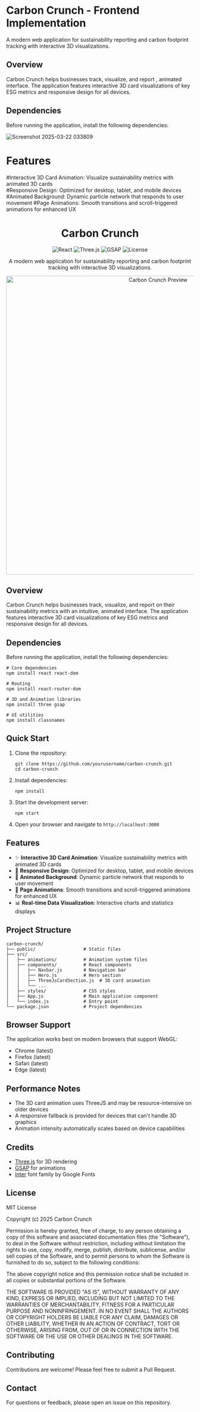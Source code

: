 <h1>Carbon Crunch - Frontend Implementation </h1>
<p>A modern web application for sustainability reporting and carbon footprint tracking with interactive 3D visualizations.</p>

<h2>Overview</h2>
Carbon Crunch helps businesses track, visualize, and report , animated interface. The application features interactive 3D card visualizations of key ESG metrics and responsive design for all devices.

<h2>Dependencies</h2>
Before running the application, install the following dependencies:


![Screenshot 2025-03-22 033809](https://github.com/user-attachments/assets/5ae4ed86-8318-47a8-b41f-48d287510d2a)


<h1>Features</h1>

#Interactive 3D Card Animation: Visualize sustainability metrics with animated 3D cards
<br/>
#Responsive Design: Optimized for desktop, tablet, and mobile devices
#Animated Background: Dynamic particle network that responds to user movement
#Page Animations: Smooth transitions and scroll-triggered animations for enhanced UX


<h1 align="center">Carbon Crunch</h1>

<p align="center">
  <img src="https://img.shields.io/badge/React-18.0.0-blue" alt="React">
  <img src="https://img.shields.io/badge/Three.js-0.160.0-green" alt="Three.js">
  <img src="https://img.shields.io/badge/GSAP-3.12.2-purple" alt="GSAP">
  <img src="https://img.shields.io/badge/License-MIT-yellow" alt="License">
</p>

<p align="center">
  A modern web application for sustainability reporting and carbon footprint tracking with interactive 3D visualizations.
</p>

<p align="center">
  <img src="./public/screenshot.png" alt="Carbon Crunch Preview" width="800">
</p>

<h2>Overview</h2>

<p>
  Carbon Crunch helps businesses track, visualize, and report on their sustainability metrics with an intuitive, animated interface. The application features interactive 3D card visualizations of key ESG metrics and responsive design for all devices.
</p>

<h2>Dependencies</h2>

<p>Before running the application, install the following dependencies:</p>

<pre><code># Core dependencies
npm install react react-dom

# Routing
npm install react-router-dom

# 3D and Animation libraries
npm install three gsap

# UI utilities
npm install classnames
</code></pre>

<h2>Quick Start</h2>

<ol>
  <li>Clone the repository:
<pre><code>git clone https://github.com/yourusername/carbon-crunch.git
cd carbon-crunch</code></pre>
  </li>
  <li>Install dependencies:
<pre><code>npm install</code></pre>
  </li>
  <li>Start the development server:
<pre><code>npm start</code></pre>
  </li>
  <li>Open your browser and navigate to <code>http://localhost:3000</code></li>
</ol>

<h2>Features</h2>

<ul>
  <li>✨ <strong>Interactive 3D Card Animation</strong>: Visualize sustainability metrics with animated 3D cards</li>
  <li>📱 <strong>Responsive Design</strong>: Optimized for desktop, tablet, and mobile devices</li>
  <li>🌊 <strong>Animated Background</strong>: Dynamic particle network that responds to user movement</li>
  <li>🚀 <strong>Page Animations</strong>: Smooth transitions and scroll-triggered animations for enhanced UX</li>
  <li>📊 <strong>Real-time Data Visualization</strong>: Interactive charts and statistics displays</li>
</ul>

<h2>Project Structure</h2>

<pre><code>carbon-crunch/
├── public/                  # Static files
├── src/
│   ├── animations/          # Animation system files
│   ├── components/          # React components
│   │   ├── Navbar.js        # Navigation bar
│   │   ├── Hero.js          # Hero section
│   │   ├── ThreeJsCardSection.js  # 3D card animation 
│   │   └── ...
│   ├── styles/              # CSS styles
│   ├── App.js               # Main application component
│   └── index.js             # Entry point
└── package.json             # Project dependencies
</code></pre>

<h2>Browser Support</h2>

<p>The application works best on modern browsers that support WebGL:</p>
<ul>
  <li>Chrome (latest)</li>
  <li>Firefox (latest)</li>
  <li>Safari (latest)</li>
  <li>Edge (latest)</li>
</ul>

<h2>Performance Notes</h2>

<ul>
  <li>The 3D card animation uses ThreeJS and may be resource-intensive on older devices</li>
  <li>A responsive fallback is provided for devices that can't handle 3D graphics</li>
  <li>Animation intensity automatically scales based on device capabilities</li>
</ul>

<h2>Credits</h2>

<ul>
  <li><a href="https://threejs.org/">Three.js</a> for 3D rendering</li>
  <li><a href="https://greensock.com/gsap/">GSAP</a> for animations</li>
  <li><a href="https://fonts.google.com/specimen/Inter">Inter</a> font family by Google Fonts</li>
</ul>

<h2>License</h2>

<p>MIT License</p>

<p>Copyright (c) 2025 Carbon Crunch</p>

<p>
Permission is hereby granted, free of charge, to any person obtaining a copy
of this software and associated documentation files (the "Software"), to deal
in the Software without restriction, including without limitation the rights
to use, copy, modify, merge, publish, distribute, sublicense, and/or sell
copies of the Software, and to permit persons to whom the Software is
furnished to do so, subject to the following conditions:
</p>

<p>
The above copyright notice and this permission notice shall be included in all
copies or substantial portions of the Software.
</p>

<p>
THE SOFTWARE IS PROVIDED "AS IS", WITHOUT WARRANTY OF ANY KIND, EXPRESS OR
IMPLIED, INCLUDING BUT NOT LIMITED TO THE WARRANTIES OF MERCHANTABILITY,
FITNESS FOR A PARTICULAR PURPOSE AND NONINFRINGEMENT. IN NO EVENT SHALL THE
AUTHORS OR COPYRIGHT HOLDERS BE LIABLE FOR ANY CLAIM, DAMAGES OR OTHER
LIABILITY, WHETHER IN AN ACTION OF CONTRACT, TORT OR OTHERWISE, ARISING FROM,
OUT OF OR IN CONNECTION WITH THE SOFTWARE OR THE USE OR OTHER DEALINGS IN THE
SOFTWARE.
</p>

<h2>Contributing</h2>

<p>Contributions are welcome! Please feel free to submit a Pull Request.</p>

<h2>Contact</h2>

<p>For questions or feedback, please open an issue on this repository.</p>
